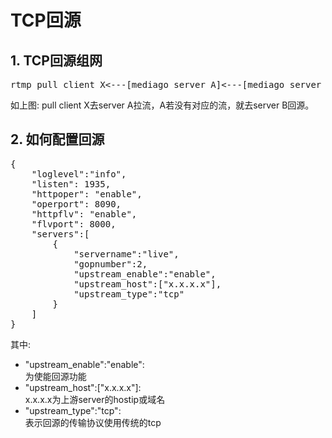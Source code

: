 # TCP回源

## 1. TCP回源组网
<pre>
rtmp pull client X<---[mediago server A]<---[mediago server B]<---rtmp push client Y
</pre>

如上图: pull client X去server A拉流，A若没有对应的流，就去server B回源。<br/>

## 2. 如何配置回源
<pre>
{
    "loglevel":"info",
    "listen": 1935,
    "httpoper": "enable",
    "operport": 8090,
    "httpflv": "enable",
    "flvport": 8000,
    "servers":[
        {
            "servername":"live",
            "gopnumber":2,
            "upstream_enable":"enable",
            "upstream_host":["x.x.x.x"],
            "upstream_type":"tcp"
        }
    ]
}
</pre>
其中: <br/>
* "upstream_enable":"enable": <br/>
为使能回源功能
* "upstream_host":["x.x.x.x"]: <br/>
x.x.x.x为上游server的hostip或域名
* "upstream_type":"tcp": <br/>
表示回源的传输协议使用传统的tcp


